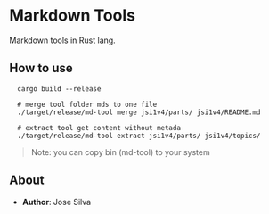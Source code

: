# Markdown Tools
Markdown tools in Rust lang.

## How to use
```
  cargo build --release

  # merge tool folder mds to one file
  ./target/release/md-tool merge jsi1v4/parts/ jsi1v4/README.md

  # extract tool get content without metada
  ./target/release/md-tool extract jsi1v4/parts/ jsi1v4/topics/
```

> Note: you can copy bin (md-tool) to your system

## About
- **Author**: Jose Silva
